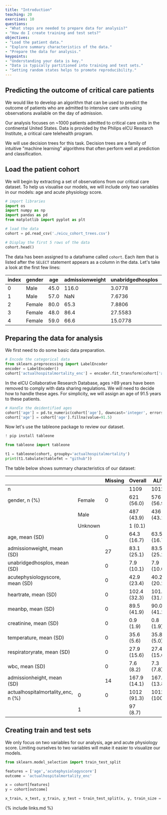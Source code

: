 ```yaml
---
title: "Introduction"
teaching: 20
exercises: 10
questions:
- "What steps are needed to prepare data for analysis?"
- "How do I create training and test sets?"
objectives:
- "Load the patient data."
- "Explore summary characteristics of the data."
- "Prepare the data for analysis."
keypoints:
- "Understanding your data is key."
- "Data is typically partitioned into training and test sets."
- "Setting random states helps to promote reproducibility."
---
```


## Predicting the outcome of critical care patients

We would like to develop an algorithm that can be used to predict the outcome of patients who are admitted to intensive care units using observations available on the day of admission.

Our analysis focuses on ~1000 patients admitted to critical care units in the continental United States. Data is provided by the Philips eICU Research Institute, a critical care telehealth program.

We will use decision trees for this task. Decision trees are a family of intuitive "machine learning" algorithms that often perform well at prediction and classification.

## Load the patient cohort

We will begin by extracting a set of observations from our critical care dataset. To help us visualise our models, we will include only two variables in our models: age and acute physiology score.

```python
# import libraries
import os
import numpy as np
import pandas as pd
from matplotlib import pyplot as plt

# load the data
cohort = pd.read_csv('./eicu_cohort_trees.csv')

# Display the first 5 rows of the data
cohort.head()
```

The data has been assigned to a dataframe called `cohort`. Each item that is listed after the `SELECT` statement appears as a column in the data. Let's take a look at the first few lines:

|index|gender|age|admissionweight|unabridgedhosplos|acutephysiologyscore|actualhospitalmortality|heartrate|meanbp|creatinine|temperature|respiratoryrate|wbc|admissionheight|
|---|---|---|---|---|---|---|---|---|---|---|---|---|---|
|0|Male|45\.0|116\.0|3\.0778|41|ALIVE|109\.0|154\.0|1\.01|36\.2|41\.0|10\.0|178\.0|
|1|Male|57\.0|NaN|7\.6736|26|ALIVE|106\.0|46\.0|-1\.0|36\.3|6\.0|10\.1|172\.7|
|2|Female|80\.0|65\.3|7\.8806|7|ALIVE|96\.0|106\.0|-1\.0|36\.4|18\.0|8\.5|170\.2|
|3|Female|48\.0|86\.4|27\.5583|44|ALIVE|102\.0|54\.0|1\.16|36\.9|39\.0|6\.1|177\.8|
|4|Female|59\.0|66\.6|15\.0778|56|ALIVE|134\.0|172\.0|1\.03|34\.8|32\.0|25\.5|170\.2|


## Preparing the data for analysis

We first need to do some basic data preparation. 

```python
# Encode the categorical data
from sklearn.preprocessing import LabelEncoder
encoder = LabelEncoder()
cohort['actualhospitalmortality_enc'] = encoder.fit_transform(cohort['actualhospitalmortality'])
```

In the eICU Collaborative Research Database, ages >89 years have been removed to comply with data sharing regulations. We will need to decide how to handle these ages. For simplicity, we will assign an age of 91.5 years to these patients.

```python
# Handle the deidentified ages
cohort['age'] = pd.to_numeric(cohort['age'], downcast='integer', errors='coerce')
cohort['age'] = cohort['age'].fillna(value=91.5)
```

Now let's use the tableone package to review our dataset.

```python
! pip install tableone

from tableone import tableone

t1 = tableone(cohort, groupby='actualhospitalmortality')
print(t1.tabulate(tablefmt = "github"))
```

The table below shows summary characteristics of our dataset:

|                                    |         | Missing   | Overall      | ALIVE        | EXPIRED      |
|------------------------------------|---------|-----------|--------------|--------------|--------------|
| n                                  |         |           | 1109         | 1012         | 97           |
| gender, n (%)                      | Female  | 0         | 621 (56.0)   | 576 (56.9)   | 45 (46.4)    |
|                                    | Male    |           | 487 (43.9)   | 436 (43.1)   | 51 (52.6)    |
|                                    | Unknown |           | 1 (0.1)      |              | 1 (1.0)      |
| age, mean (SD)                     |         | 0         | 64.3 (16.7)  | 63.5 (16.7)  | 73.0 (14.5)  |
| admissionweight, mean (SD)         |         | 27        | 83.1 (25.1)  | 83.5 (25.2)  | 79.2 (23.5)  |
| unabridgedhosplos, mean (SD)       |         | 0         | 7.9 (10.1)   | 7.9 (10.0)   | 7.8 (11.1)   |
| acutephysiologyscore, mean (SD)    |         | 0         | 42.9 (23.4)  | 40.2 (20.2)  | 70.5 (34.6)  |
| heartrate, mean (SD)               |         | 0         | 102.4 (32.3) | 101.4 (31.5) | 112.9 (38.1) |
| meanbp, mean (SD)                  |         | 0         | 89.5 (41.9)  | 90.0 (41.2)  | 84.3 (49.0)  |
| creatinine, mean (SD)              |         | 0         | 0.9 (1.9)    | 0.8 (1.9)    | 1.3 (1.9)    |
| temperature, mean (SD)             |         | 0         | 35.6 (5.6)   | 35.8 (5.0)   | 33.3 (9.7)   |
| respiratoryrate, mean (SD)         |         | 0         | 27.9 (15.6)  | 27.4 (15.6)  | 33.1 (14.7)  |
| wbc, mean (SD)                     |         | 0         | 7.6 (8.2)    | 7.3 (7.8)    | 10.5 (11.2)  |
| admissionheight, mean (SD)         |         | 14        | 167.9 (14.1) | 167.8 (13.8) | 169.2 (16.8) |
| actualhospitalmortality_enc, n (%) | 0       | 0         | 1012 (91.3)  | 1012 (100.0) |              |
|                                    | 1       |           | 97 (8.7)     |              | 97 (100.0)   |

## Creating train and test sets

We only focus on two variables for our analysis, age and acute physiology score. Limiting ourselves to two variables will make it easier to visualize our models.

```python
from sklearn.model_selection import train_test_split

features = ['age','acutephysiologyscore']
outcome = 'actualhospitalmortality_enc'

x = cohort[features]
y = cohort[outcome]

x_train, x_test, y_train, y_test = train_test_split(x, y, train_size = 0.7, random_state =  42)
```

{% include links.md %}

